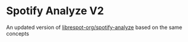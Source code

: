 # Spotify Analyze V2

An updated version of [librespot-org/spotify-analyze](https://github.com/librespot-org/spotify-analyze) based on the same concepts